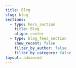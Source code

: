 ```yaml
---
title: Blog
slug: blog
sections:
  - type: hero_section
    title: Blog
    align: center
  - type: blog_feed_section
    show_recent: false
    filter_by_author: false
    filter_by_category: false
layout: advanced
---
```

